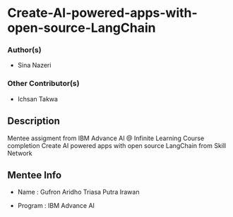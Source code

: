 # Create-AI-powered-apps-with-open-source-LangChain

### Author(s)
- Sina Nazeri

### Other Contributor(s)
- Ichsan Takwa

## Description
Mentee assigment from IBM Advance AI @ Infinite Learning Course completion Create AI powered apps with open source LangChain from Skill Network

## Mentee Info

- Name : Gufron Aridho Triasa Putra Irawan

- Program : IBM Advance AI
